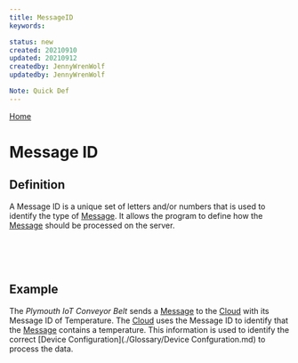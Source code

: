```yaml
---
title: MessageID
keywords: 

status: new
created: 20210910
updated: 20210912
createdby: JennyWrenWolf
updatedby: JennyWrenWolf

Note: Quick Def
---
```

[Home](../Index.md)

# Message ID

## Definition
A Message ID is a unique set of letters and/or numbers that is used to identify the type of [Message](./Glossary/Message.md).  It allows the program to define how the [Message](./Glossary/Message.md) should be processed on the server.

<br>
<br>
<br>

## Example
The *Plymouth IoT Conveyor Belt* sends a [Message](./Glossary/Message.md) to the [Cloud](./Glossary/Cloud.md) with its Message ID of Temperature.  The [Cloud](./Glossary/Cloud.md) uses the Message ID to identify that the [Message](./Glossary/Message.md) contains a temperature. This information is used to identify the correct [Device Configuration](./Glossary/Device Confguration.md) to process the data.